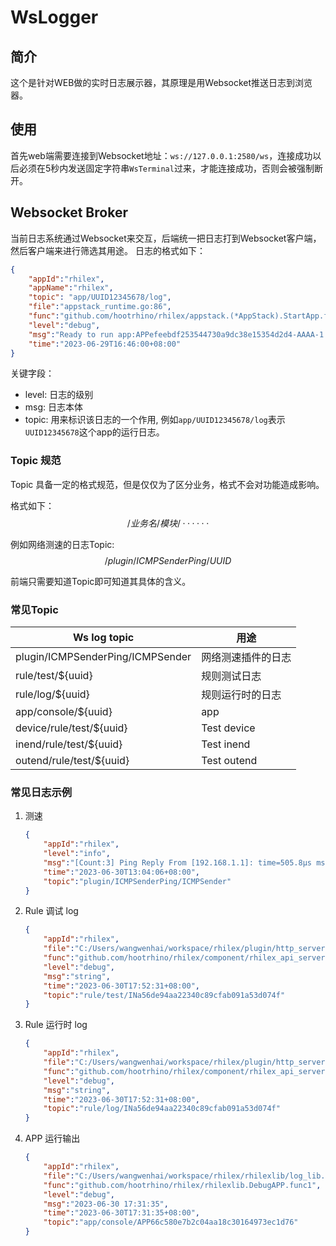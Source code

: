# WsLogger
## 简介
这个是针对WEB做的实时日志展示器，其原理是用Websocket推送日志到浏览器。
## 使用
首先web端需要连接到Websocket地址：`ws://127.0.0.1:2580/ws`，连接成功以后必须在5秒内发送固定字符串`WsTerminal`过来，才能连接成功，否则会被强制断开。

## Websocket Broker
当前日志系统通过Websocket来交互，后端统一把日志打到Websocket客户端，然后客户端来进行筛选其用途。
日志的格式如下：
```json
{
    "appId":"rhilex",
    "appName":"rhilex",
    "topic": "app/UUID12345678/log",
    "file":"appstack_runtime.go:86",
    "func":"github.com/hootrhino/rhilex/appstack.(*AppStack).StartApp.func1",
    "level":"debug",
    "msg":"Ready to run app:APPefeebdf253544730a9dc38e15354d2d4-AAAA-1.0.0",
    "time":"2023-06-29T16:46:00+08:00"
}
```
关键字段：
- level: 日志的级别
- msg: 日志本体
- topic: 用来标识该日志的一个作用, 例如`app/UUID12345678/log`表示`UUID12345678`这个app的运行日志。

### Topic 规范
Topic 具备一定的格式规范，但是仅仅为了区分业务，格式不会对功能造成影响。

格式如下：
$$
/业务名/模块/······
$$

例如网络测速的日志Topic:
$$
/plugin/ICMPSenderPing/UUID
$$

前端只需要知道Topic即可知道其具体的含义。

### 常见Topic

| Ws log topic                     | 用途               |
| -------------------------------- | ------------------ |
| plugin/ICMPSenderPing/ICMPSender | 网络测速插件的日志 |
| rule/test/${uuid}                | 规则测试日志       |
| rule/log/${uuid}                 | 规则运行时的日志   |
| app/console/${uuid}              | app                |
| device/rule/test/${uuid}         | Test device        |
| inend/rule/test/${uuid}          | Test inend         |
| outend/rule/test/${uuid}         | Test outend        |


### 常见日志示例
1. 测速
    ```json
    {
        "appId":"rhilex",
        "level":"info",
        "msg":"[Count:3] Ping Reply From [192.168.1.1]: time=505.8µs ms TTL=128",
        "time":"2023-06-30T13:04:06+08:00",
        "topic":"plugin/ICMPSenderPing/ICMPSender"
    }
    ```
2. Rule 调试 log
    ```json
    {
        "appId":"rhilex",
        "file":"C:/Users/wangwenhai/workspace/rhilex/plugin/http_server/rule_api.go:580",
        "func":"github.com/hootrhino/rhilex/component/rhilex_api_server.TestSourceCallback",
        "level":"debug",
        "msg":"string",
        "time":"2023-06-30T17:52:31+08:00",
        "topic":"rule/test/INa56de94aa22340c89cfab091a53d074f"
    }
    ```
3. Rule 运行时 log
    ```json
    {
        "appId":"rhilex",
        "file":"C:/Users/wangwenhai/workspace/rhilex/plugin/http_server/rule_api.go:580",
        "func":"github.com/hootrhino/rhilex/component/rhilex_api_server.TestSourceCallback",
        "level":"debug",
        "msg":"string",
        "time":"2023-06-30T17:52:31+08:00",
        "topic":"rule/log/INa56de94aa22340c89cfab091a53d074f"
    }
    ```
4. APP 运行输出
    ```json
    {
        "appId":"rhilex",
        "file":"C:/Users/wangwenhai/workspace/rhilex/rhilexlib/log_lib.go:35",
        "func":"github.com/hootrhino/rhilex/rhilexlib.DebugAPP.func1",
        "level":"debug",
        "msg":"2023-06-30 17:31:35",
        "time":"2023-06-30T17:31:35+08:00",
        "topic":"app/console/APP66c580e7b2c04aa18c30164973ec1d76"
    }
    ```
